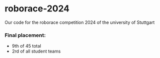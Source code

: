 # roborace-2024
Our code for the roborace competition 2024 of the university of Stuttgart

### Final placement:
- 9th of 45 total
- 2rd of all student teams
